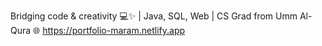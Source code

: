 Bridging code & creativity 💻✨ | Java, SQL, Web | CS Grad from Umm Al-Qura
🌐 https://portfolio-maram.netlify.app
